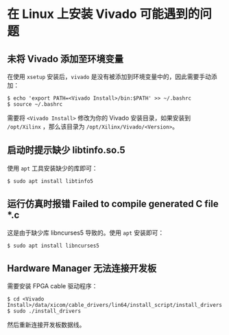 # 在 Linux 上安装 Vivado 可能遇到的问题

## 未将 Vivado 添加至环境变量

在使用 `xsetup` 安装后，`vivado` 是没有被添加到环境变量中的，因此需要手动添加：

```
$ echo 'export PATH=<Vivado Install>/bin:$PATH' >> ~/.bashrc
$ source ~/.bashrc
```

需要将 `<Vivado Install>` 修改为你的 Vivado 安装目录，如果安装到 `/opt/Xilinx` ，那么该目录为 `/opt/Xilinx/Vivado/<Version>`。

## 启动时提示缺少 libtinfo.so.5

使用 `apt` 工具安装缺少的库即可：

```
$ sudo apt install libtinfo5
```

## 运行仿真时报错 Failed to compile generated C file *.c

这是由于缺少库 libncurses5 导致的。使用 `apt` 安装即可：

```
$ sudo apt install libncurses5
```

## Hardware Manager 无法连接开发板

需要安装 FPGA cable 驱动程序：

```
$ cd <Vivado Install>/data/xicom/cable_drivers/lin64/install_script/install_drivers
$ sudo ./install_drivers
```

然后重新连接开发板数据线。
